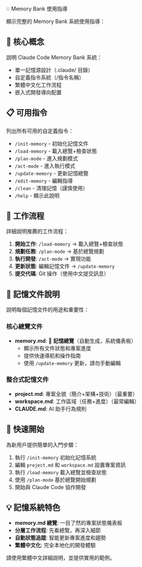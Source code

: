💡 Memory Bank 使用指導

顯示完整的 Memory Bank 系統使用指導：

## 🧠 核心概念
説明 Claude Code Memory Bank 系統：
- 單一記憶源設計（.claude/ 目錄）
- 自定義指令系統（/指令名稱）
- 繁體中文化工作流程
- 嵌入式開發導向配置

## 📋 可用指令
列出所有可用的自定義指令：
- `/init-memory` - 初始化記憶文件
- `/load-memory` - 載入總覽+檢查狀態  
- `/plan-mode` - 進入規劃模式
- `/act-mode` - 進入執行模式
- `/update-memory` - 更新記憶總覽
- `/edit-memory` - 編輯指導
- `/clean` - 清理記憶（謹慎使用）
- `/help` - 顯示此說明

## 🎯 工作流程
詳細說明推薦的工作流程：
1. **開始工作**: `/load-memory` → 載入總覽+檢查狀態
2. **規劃任務**: `/plan-mode` → 基於總覽規劃
3. **執行開發**: `/act-mode` → 實現功能
4. **更新狀態**: 編輯記憶文件 → `/update-memory`
5. **提交代碼**: Git 操作（使用中文提交訊息）

## 📁 記憶文件說明
説明每個記憶文件的用途和重要性：

### 核心總覽文件
- **memory.md**: 🎯 **記憶總覽**（自動生成，系統儀表板）
  - 顯示所有文件狀態和專案進度
  - 提供快速導航和操作指南
  - 使用 `/update-memory` 更新，請勿手動編輯

### 整合式記憶文件
- **project.md**: 專案全貌（簡介+架構+技術）（最重要）
- **workspace.md**: 工作區域（任務+進度）（最常編輯）
- **CLAUDE.md**: AI 助手行為規則

## 🚀 快速開始
為新用戶提供簡單的入門步驟：
1. 執行 `/init-memory` 初始化記憶系統
2. 編輯 `project.md` 和 `workspace.md` 設置專案資訊
3. 執行 `/load-memory` 載入總覽並檢查狀態
4. 使用 `/plan-mode` 基於總覽開始規劃
5. 開始與 Claude Code 協作開發

## 💡 記憶系統特色
- **memory.md 總覽**: 一目了然的專案狀態儀表板
- **分層工作流程**: 先看總覽，再深入細節
- **自動狀態追蹤**: 智能更新專案進度和趨勢
- **繁體中文化**: 完全本地化的開發體驗

請使用繁體中文詳細説明，並提供實用的範例。
